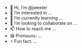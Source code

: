 - 👋 Hi, I’m @jweeler
- 👀 I’m interested in ...
- 🌱 I’m currently learning ...
- 💞️ I’m looking to collaborate on ...
- 📫 How to reach me ...
- 😄 Pronouns: ...
- ⚡ Fun fact: ...

<!---
jweeler/jweeler is a ✨ special ✨ repository because its `README.md` (this file) appears on your GitHub profile.
You can click the Preview link to take a look at your changes.
--->
